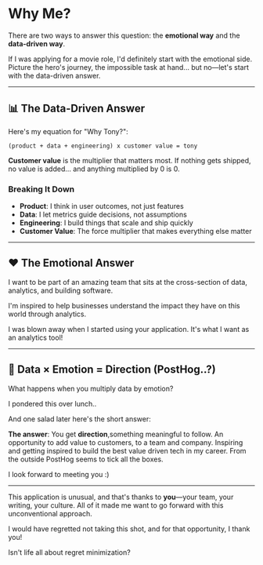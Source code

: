 # Why Me?

There are two ways to answer this question: the **emotional way** and the **data-driven way**.

If I was applying for a movie role, I'd definitely start with the emotional side. Picture the hero's journey, the impossible task at hand... but no—let's start with the data-driven answer.

---

## 📊 The Data-Driven Answer

Here's my equation for "Why Tony?":

```
(product + data + engineering) x customer value = tony
```

**Customer value** is the multiplier that matters most. If nothing gets shipped, no value is added... and anything multiplied by 0 is 0.

### Breaking It Down

- **Product**: I think in user outcomes, not just features
- **Data**: I let metrics guide decisions, not assumptions
- **Engineering**: I build things that scale and ship quickly
- **Customer Value**: The force multiplier that makes everything else matter

---

## ❤️ The Emotional Answer

I want to be part of an amazing team that sits at the cross-section of data, analytics, and building software.

I'm inspired to help businesses understand the impact they have on this world through analytics.

I was blown away when I started using your application. It's what I want as an analytics tool!

---

## 🧠 Data × Emotion = Direction (PostHog..?)

What happens when you multiply data by emotion?

I pondered this over lunch..

And one salad later here's the short answer:

**The answer**: You get **direction**,something meaningful to follow. An opportunity to add value to customers, to a team and company. Inspiring and getting inspired to build the best value driven tech in my career. From the outside PostHog seems to tick all the boxes.

I look forward to meeting you :)

---

This application is unusual, and that's thanks to **you**—your team, your writing, your culture. All of it made me want to go forward with this unconventional approach.

I would have regretted not taking this shot, and for that opportunity, I thank you!

Isn't life all about regret minimization?
